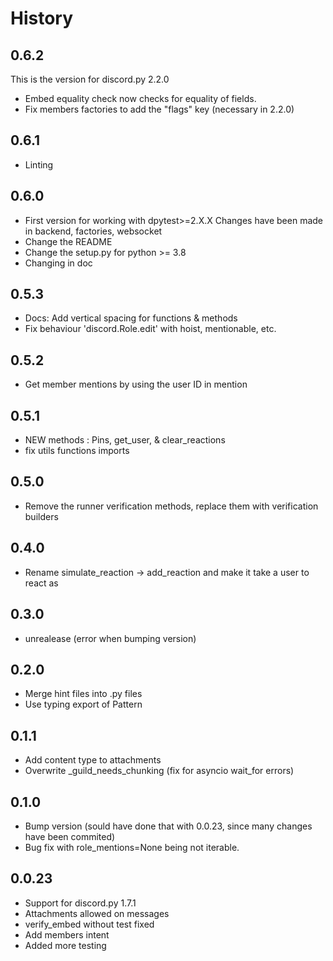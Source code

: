 # History

## 0.6.2

This is the version for discord.py 2.2.0

- Embed equality check now checks for equality of fields.
- Fix members factories to add the "flags" key (necessary in 2.2.0)

## 0.6.1

- Linting

## 0.6.0

- First version for working with dpytest>=2.X.X
    Changes have been made in backend, factories, websocket
- Change the README
- Change the setup.py for python >= 3.8
- Changing in doc

## 0.5.3

- Docs: Add vertical spacing for functions & methods
- Fix behaviour 'discord.Role.edit' with hoist, mentionable, etc.

## 0.5.2

- Get member mentions by using the user ID in mention

## 0.5.1

- NEW methods : Pins, get_user, & clear_reactions
- fix utils functions imports

## 0.5.0

- Remove the runner verification methods, replace them with verification builders

## 0.4.0

- Rename simulate_reaction -> add_reaction and make it take a user to react as

## 0.3.0

- unrealease (error when bumping version)

## 0.2.0

- Merge hint files into .py files
- Use typing export of Pattern

## 0.1.1

- Add content type to attachments
- Overwrite _guild_needs_chunking (fix for asyncio wait_for errors)

## 0.1.0

- Bump version (sould have done that with 0.0.23, since many changes have been commited)
- Bug fix with role_mentions=None being not iterable.

## 0.0.23

- Support for discord.py 1.7.1
- Attachments allowed on messages
- verify_embed without test fixed
- Add members intent
- Added more testing
